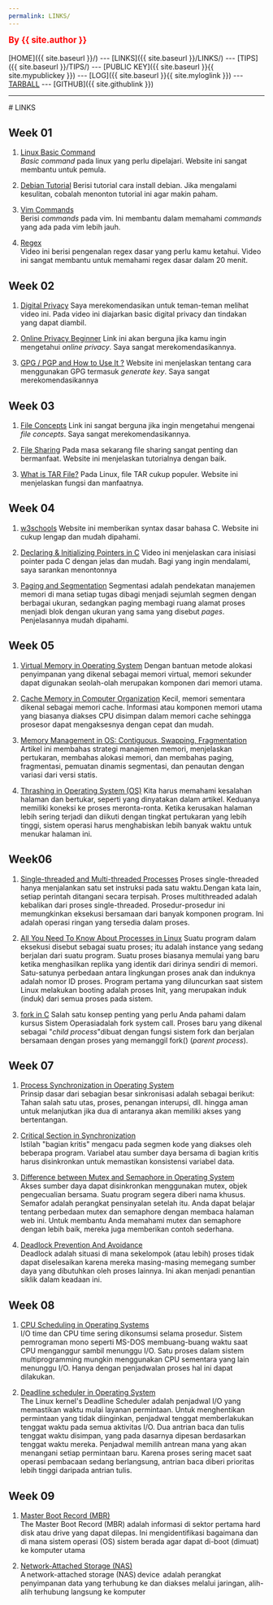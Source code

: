 ```yaml
---
permalink: LINKS/
---
```

<span style="color:red; font-weight:bold; font-size:larger;">By {{ site.author }}</span>
<br><br>
[HOME]({{ site.baseurl }}/) ---
[LINKS]({{ site.baseurl }}/LINKS/) ---
[TIPS]({{ site.baseurl }}/TIPS/) ---
[PUBLIC KEY]({{ site.baseurl }}{{ site.mypublickey }}) ---
[LOG]({{ site.baseurl }}{{ site.myloglink }}) ---
[TARBALL](SandBox/cbkadal.tar.xz) ---
[GITHUB]({{ site.githublink }})
<br>
<hr>
# LINKS

## Week 01
1. [Linux Basic Command ](https://linuxopsys.com/topics/basic-linux-commands)<br>
*Basic command* pada linux yang perlu dipelajari. Website ini sangat membantu untuk pemula.

2. [Debian Tutorial](https://www.youtube.com/watch?v=Bz6ObNexd5Q)
Berisi tutorial cara install debian. Jika mengalami kesulitan, cobalah menonton tutorial ini agar makin paham.

3. [Vim Commands](https://thevaluable.dev/vim-commands-beginner/)<br>
Berisi *commands* pada vim. Ini membantu dalam memahami *commands* yang ada pada vim lebih jauh.

4. [Regex](https://youtu.be/rhzKDrUiJVk)<br>
Video ini berisi pengenalan regex dasar yang perlu kamu ketahui. Video ini sangat membantu untuk memahami regex dasar dalam 20 menit.

## Week 02
1. [Digital Privacy](https://www.youtube.com/watch?v=u8_9AQYLSbo&feature=youtu.be)
Saya merekomendasikan untuk teman-teman melihat video ini. Pada video ini diajarkan basic digital privacy dan tindakan yang dapat diambil.

2. [Online Privacy Beginner](https://www.freecodecamp.org/news/the-beginners-guide-to-online-privacy-7149b33c4a3e/)
Link ini akan berguna jika kamu ingin mengetahui *online privacy*. Saya sangat merekomendasikannya.

3. [GPG / PGP and How to Use It ?](https://www.privex.io/articles/what-is-gpg)
Website ini menjelaskan tentang cara menggunakan GPG termasuk *generate key*. Saya sangat merekomendasikannya

## Week 03
1. [File Concepts](https://notesformsc.org/file-concepts/#:~:text=A%20file%20is%20named%20collection,by%20its%20owner%20or%20creator.)
Link ini sangat berguna jika ingin mengetahui mengenai *file concepts*. Saya sangat merekomendasikannya.

2. [File Sharing](https://www.techtarget.com/searchmobilecomputing/definition/file-sharing)
Pada masa sekarang file sharing sangat penting dan bermanfaat. Website ini menjelaskan tutorialnya dengan baik.


3. [What is TAR File?](https://www.lifewire.com/tar-file-2622386)
Pada Linux, file TAR cukup populer. Website ini menjelaskan fungsi dan manfaatnya.

## Week 04
1. [w3schools](https://www.w3schools.com/)
Website ini memberikan syntax dasar bahasa C. Website ini cukup lengap dan mudah dipahami.

2. [Declaring & Initializing Pointers in C](https://youtu.be/b3G9RjG4l2s)
Video ini menjelaskan cara inisiasi pointer pada C dengan jelas dan mudah. Bagi yang ingin mendalami, saya sarankan menontonnya

3. [Paging and Segmentation](https://www.enterprisestorageforum.com/hardware/paging-and-segmentation/)
Segmentasi adalah pendekatan manajemen memori di mana setiap tugas dibagi menjadi sejumlah segmen dengan berbagai ukuran, sedangkan paging membagi ruang alamat proses menjadi blok dengan ukuran yang sama yang disebut *pages*. Penjelasannya mudah dipahami.

## Week 05

1. [Virtual Memory in Operating System](https://www.geeksforgeeks.org/virtual-memory-in-operating-system/)
Dengan bantuan metode alokasi penyimpanan yang dikenal sebagai memori virtual, memori sekunder dapat digunakan seolah-olah merupakan komponen dari memori utama.

2. [Cache Memory in Computer Organization](https://www.geeksforgeeks.org/cache-memory-in-computer-organization/)
Kecil, memori sementara dikenal sebagai memori cache. Informasi atau komponen memori utama yang biasanya diakses CPU disimpan dalam memori cache sehingga prosesor dapat mengaksesnya dengan cepat dan mudah.

3. [Memory Management in OS: Contiguous, Swapping, Fragmentation](https://www.guru99.com/os-memory-management.html)
Artikel ini membahas strategi manajemen memori, menjelaskan pertukaran, membahas alokasi memori, dan membahas paging, fragmentasi, pemuatan dinamis segmentasi, dan penautan dengan variasi dari versi statis.

4. [Thrashing in Operating System (OS)](https://www.thecrazyprogrammer.com/2019/02/thrashing-in-operating-system-os.html)
Kita harus memahami kesalahan halaman dan bertukar, seperti yang dinyatakan dalam artikel. Keduanya memiliki koneksi ke proses meronta-ronta. Ketika kerusakan halaman lebih sering terjadi dan diikuti dengan tingkat pertukaran yang lebih tinggi, sistem operasi harus menghabiskan lebih banyak waktu untuk menukar halaman ini.

## Week06
1. [Single-threaded and Multi-threaded Processes](https://www.tutorialspoint.com/single-threaded-and-multi-threaded-processes)
Proses single-threaded hanya menjalankan satu set instruksi pada satu waktu.Dengan kata lain, setiap perintah ditangani secara terpisah. Proses multithreaded adalah kebalikan dari proses single-threaded. Prosedur-prosedur ini memungkinkan eksekusi bersamaan dari banyak komponen program. Ini adalah operasi ringan yang tersedia dalam proses.

2. [All You Need To Know About Processes in Linux](https://www.tecmint.com/linux-process-management/)
Suatu program dalam eksekusi disebut sebagai suatu proses; itu adalah instance yang sedang berjalan dari suatu program. Suatu proses biasanya memulai yang baru ketika menghasilkan replika yang identik dari dirinya sendiri di memori. Satu-satunya perbedaan antara lingkungan proses anak dan induknya adalah nomor ID proses. Program pertama yang diluncurkan saat sistem Linux melakukan booting adalah proses Init, yang merupakan induk (induk) dari semua proses pada sistem.

3. [fork in C](https://www.geeksforgeeks.org/fork-system-call/)
Salah satu konsep penting yang perlu Anda pahami dalam kursus Sistem Operasiadalah fork system call. Proses baru yang dikenal sebagai "*child process*"dibuat dengan fungsi sistem fork dan berjalan bersamaan dengan proses yang memanggil fork() (*parent process*).

## Week 07

1. [Process Synchronization in Operating System](https://my.eng.utah.edu/~cs5460/slides/Lecture07.pdf)<br>
Prinsip dasar dari sebagian besar sinkronisasi adalah sebagai berikut: Tahan salah satu utas, proses, penangan interupsi, dll. hingga aman untuk melanjutkan jika dua di antaranya akan memiliki akses yang bertentangan.

2. [Critical Section in Synchronization](https://www.geeksforgeeks.org/g-fact-70/)<br>
Istilah "bagian kritis" mengacu pada segmen kode yang diakses oleh beberapa program. Variabel atau sumber daya bersama di bagian kritis harus disinkronkan untuk memastikan konsistensi variabel data.

3. [Difference between Mutex and Semaphore in Operating System](https://afteracademy.com/blog/difference-between-mutex-and-semaphore-in-operating-system)<br>
Akses sumber daya dapat disinkronkan menggunakan mutex, objek pengecualian bersama. Suatu program segera diberi nama khusus. Semafor adalah perangkat pensinyalan setelah itu. Anda dapat belajar tentang perbedaan mutex dan semaphore dengan membaca halaman web ini. Untuk membantu Anda memahami mutex dan semaphore dengan lebih baik, mereka juga memberikan contoh sederhana.

4. [Deadlock Prevention And Avoidance](https://www.geeksforgeeks.org/deadlock-prevention/)<br>
Deadlock adalah situasi di mana sekelompok (atau lebih) proses tidak dapat diselesaikan karena mereka masing-masing memegang sumber daya yang dibutuhkan oleh proses lainnya. Ini akan menjadi penantian siklik dalam keadaan ini.

## Week 08

1. [CPU Scheduling in Operating Systems](https://www.geeksforgeeks.org/cpu-scheduling-in-operating-systems/)<br>
I/O time dan CPU time sering dikonsumsi selama prosedur. Sistem pemrograman mono seperti MS-DOS membuang-buang waktu saat CPU menganggur sambil menunggu I/O. Satu proses dalam sistem multiprogramming mungkin menggunakan CPU sementara yang lain menunggu I/O. Hanya dengan penjadwalan proses hal ini dapat dilakukan.

2. [Deadline scheduler in Operating System](https://www.geeksforgeeks.org/deadline-scheduler-in-operating-system/)<br>
The Linux kernel's Deadline Scheduler adalah penjadwal I/O yang memastikan waktu mulai layanan permintaan. Untuk menghentikan permintaan yang tidak diinginkan, penjadwal tenggat memberlakukan tenggat waktu pada semua aktivitas I/O. Dua antrian baca dan tulis tenggat waktu disimpan, yang pada dasarnya dipesan berdasarkan tenggat waktu mereka. Penjadwal memilih antrean mana yang akan menangani setiap permintaan baru. Karena proses sering macet saat operasi pembacaan sedang berlangsung, antrian baca diberi prioritas lebih tinggi daripada antrian tulis.

## Week 09

1. [Master Boot Record (MBR)](https://www.techtarget.com/whatis/definition/Master-Boot-Record-MBR)<br>
The Master Boot Record (MBR) adalah informasi di sektor pertama hard disk atau drive yang dapat dilepas. Ini mengidentifikasi bagaimana dan di mana sistem operasi (OS) sistem berada agar dapat di-boot (dimuat) ke komputer utama

2. [Network-Attached Storage (NAS)](https://iosafe.com/data-protection-topics/what-is-a-nas-device/)<br>
A network-attached storage (NAS) device  adalah perangkat penyimpanan data yang terhubung ke dan diakses melalui jaringan, alih-alih terhubung langsung ke komputer
